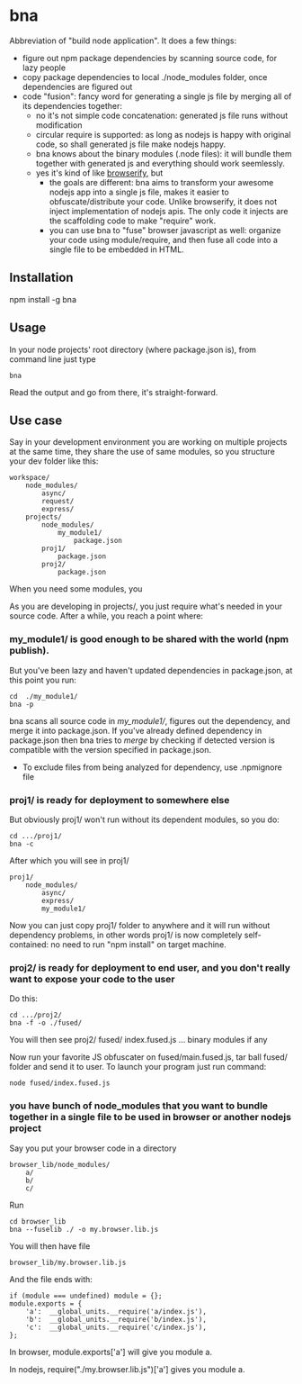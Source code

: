 # bna

Abbreviation of "build node application".  It does a few things:

* figure out npm package dependencies by scanning source code, for lazy people
* copy package dependencies to local ./node_modules folder, once dependencies are figured out
* code "fusion":  fancy word for generating a single js file by merging all of its dependencies together:
    - no it's not simple code concatenation: generated js file runs without modification
    - circular require is supported:  as long as nodejs is happy with original code, so shall generated js file
      make nodejs happy.
    - bna knows about the binary modules (.node files): it will bundle them together with generated js and
      everything should work seemlessly.
    - yes it's kind of like [browserify](http://browserify.org), but
        * the goals are different:  bna aims to transform your awesome nodejs app into a single js file, makes it
          easier to obfuscate/distribute your code.  Unlike browserify, it does not inject implementation
          of nodejs apis.  The only code it injects are the scaffolding code to make "require" work.
        * you can use bna to "fuse" browser javascript as well:  organize your code using module/require, and then
          fuse all code into a single file to be embedded in HTML.


## Installation

npm install -g bna

## Usage

In your node projects' root directory (where package.json is), from command line just type

    bna

Read the output and go from there, it's straight-forward.

## Use case

Say in your development environment you are working on multiple projects at the same time, they share the use of same
modules, so you structure your dev folder like this:

    workspace/
        node_modules/
            async/
            request/
            express/
        projects/
            node_modules/
                my_module1/
                    package.json
            proj1/
                package.json
            proj2/
                package.json

When you need some modules, you

As you are developing in projects/, you just require what's needed in your source code.  After a while, you reach a point
where:

### my_module1/ is good enough to be shared with the world (npm publish).

But you've been lazy and haven't updated dependencies in package.json, at this point you run:

    cd  ./my_module1/
    bna -p

bna scans all source code in *my_module1/*, figures out the dependency, and merge it into package.json.  If you've
already defined dependency in package.json then bna tries to *merge* by checking if detected version is compatible with
the version specified in package.json.

* To exclude files from being analyzed for dependency, use .npmignore file


### proj1/ is ready for deployment to somewhere else

But obviously proj1/ won't run without its dependent modules, so you do:

    cd .../proj1/
    bna -c

After which you will see in proj1/

    proj1/
        node_modules/
            async/
            express/
            my_module1/

Now you can just copy proj1/ folder to anywhere and it will run without dependency problems, in other words proj1/
is now completely self-contained:  no need to run "npm install" on target machine.

### proj2/ is ready for deployment to end user, and you don't really want to expose your code to the user

Do this:

    cd .../proj2/
    bna -f -o ./fused/

You will then see
    proj2/
        fused/
            index.fused.js
            ... binary modules if any

Now run your favorite JS obfuscater on fused/main.fused.js, tar ball fused/ folder and send it to user.  To
launch your program just run command:

    node fused/index.fused.js

### you have bunch of node_modules that you want to bundle together in a single file to be used in browser or another nodejs project

Say you put your browser code in a directory

    browser_lib/node_modules/
        a/
        b/
        c/

Run

    cd browser_lib
    bna --fuselib ./ -o my.browser.lib.js

You will then have file

    browser_lib/my.browser.lib.js

And the file ends with:

    if (module === undefined) module = {};
    module.exports = {
        'a':  __global_units.__require('a/index.js'),
        'b':  __global_units.__require('b/index.js'),
        'c':  __global_units.__require('c/index.js'),
    };

In browser, module.exports['a'] will give you module a.

In nodejs, require("./my.browser.lib.js")['a'] gives you module a.